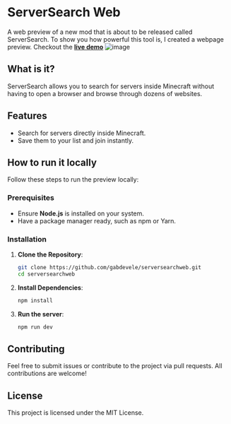 # ServerSearch Web
A web preview of a new mod that is about to be released called ServerSearch. To show you how powerful this tool is, I created a webpage preview.
Checkout the [**live demo**](https://gabdevele.github.io/serversearchweb/)
![image](https://github.com/user-attachments/assets/584bc317-b8de-4e84-b3e2-e8087fadea26)

## What is it?
ServerSearch allows you to search for servers inside Minecraft without having to open a browser and browse through dozens of websites.

## Features 
- Search for servers directly inside Minecraft.
- Save them to your list and join instantly.

## How to run it locally
Follow these steps to run the preview locally:

### Prerequisites
- Ensure **Node.js** is installed on your system.
- Have a package manager ready, such as npm or Yarn.

### Installation

1. **Clone the Repository**:
   ```bash
   git clone https://github.com/gabdevele/serversearchweb.git
   cd serversearchweb
   ```
2. **Install Dependencies**:
    ```bash
    npm install
    ```
3. **Run the server**:
    ```bash
    npm run dev
    ```

## Contributing

Feel free to submit issues or contribute to the project via pull requests. All contributions are welcome!

## License

This project is licensed under the MIT License.

